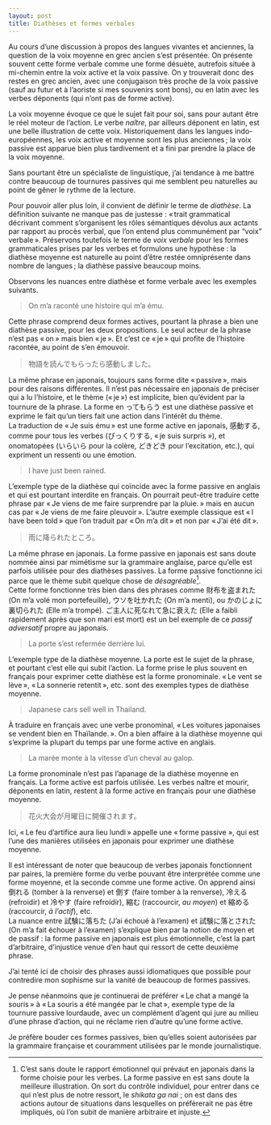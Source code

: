 ```yaml
---
layout: post
title: Diathèses et formes verbales
---
```


Au cours d’une discussion à propos des langues vivantes et anciennes, la
question de la voix moyenne en grec ancien s’est présentée. On présente
souvent cette forme verbale comme une forme désuète, autrefois située à
mi-chemin entre la voix active et la voix passive. On y trouverait donc
des restes en grec ancien, avec une conjugaison très proche de la voix
passive (sauf au futur et à l’aoriste si mes souvenirs sont bons), ou en
latin avec les verbes déponents (qui n’ont pas de forme active).

La voix moyenne évoque ce que le sujet fait pour soi, sans pour autant
être le réel moteur de l’action. Le verbe *naître*, par ailleurs
déponent en latin, est une belle illustration de cette voix.
Historiquement dans les langues indo-européennes, les voix active et
moyenne sont les plus anciennes ; la voix passive est apparue bien plus
tardivement et a fini par prendre la place de la voix moyenne.

Sans pourtant être un spécialiste de linguistique, j’ai tendance à me
battre contre beaucoup de tournures passives qui me semblent peu
naturelles au point de gêner le rythme de la lecture.

Pour pouvoir aller plus loin, il convient de définir le terme de
*diathèse*. La définition suivante ne manque pas de justesse : « trait
grammatical décrivant comment s’organisent les rôles sémantiques dévolus
aux actants par rapport au procès verbal, que l’on entend plus
communément par “voix” verbale ». Préservons toutefois le terme de *voix
verbale* pour les formes grammaticales prises par les verbes et
formulons une hypothèse : la diathèse moyenne est naturelle au point
d’être restée omniprésente dans nombre de langues ; la diathèse passive
beaucoup moins.

Observons les nuances entre diathèse et forme verbale avec les exemples
suivants.

> On m’a raconté une histoire qui m’a ému.

Cette phrase comprend deux formes actives, pourtant la phrase a bien une
diathèse passive, pour les deux propositions. Le seul acteur de la
phrase n’est pas « on » mais bien « je ». Et c’est ce « je » qui profite
de l’histoire racontée, au point de s’en émouvoir.

> 物語を読んでもらったら感動しました。

La même phrase en japonais, toujours sans forme dite « passive », mais
pour des raisons différentes. Il n’est pas nécessaire en japonais de
préciser qui a lu l’histoire, et le thème (« je ») est implicite, bien
qu’évident par la tournure de la phrase. La forme en ってもらう est une
diathèse passive et exprime le fait qu’un tiers fait une action dans
l’intérêt du thème.  
 La traduction de « Je suis ému » est une forme active en japonais,
感動する, comme pour tous les verbes (びっくりする, « je suis surpris
»), et onomatopées (いらいら pour la colère, どきどき pour l’excitation,
etc.), qui expriment un ressenti ou une émotion.

> I have just been rained.

L’exemple type de la diathèse qui coïncide avec la forme passive en
anglais et qui est pourtant interdite en français. On pourrait peut-être
traduire cette phrase par « Je viens de me faire surprendre par la
pluie. » mais en aucun cas par « Je viens de me faire pleuvoir ».
L’autre exemple classique est « I have been told » que l’on traduit par
« On m’a dit » et non par « J’ai été dit ».

> 雨に降られたところ。

La même phrase en japonais. La forme passive en japonais est sans doute
nommée ainsi par mimétisme sur la grammaire anglaise, parce qu’elle est
parfois utilisée pour des diathèses passives. La forme passive
fonctionne ici parce que le thème subit quelque chose de *désagréable*[^1].  
 Cette forme fonctionne très bien dans des phrases comme 財布を盗まれた
(On m’a volé mon portefeuille), ウソを吐かれた (On m’a menti), ou
かのじょに裏切られた (Elle m’a trompé). ご主人に死なれて急に衰えた (Elle
a faibli rapidement après que son mari est mort) est un bel exemple de
ce *passif adversatif* propre au japonais.

> La porte s’est refermée derrière lui.

L’exemple type de la diathèse moyenne. La porte est le sujet de la
phrase, et pourtant c’est elle qui subit l’action. La forme prise le
plus souvent en français pour exprimer cette diathèse est la forme
pronominale. « Le vent se lève », « La sonnerie retentit », etc. sont
des exemples types de diathèse moyenne.

> Japanese cars sell well in Thailand.

À traduire en français avec une verbe pronominal, « Les voitures
japonaises se vendent bien en Thaïlande. ». On a bien affaire à la
diathèse moyenne qui s’exprime la plupart du temps par une forme active
en anglais.

> La marée monte à la vitesse d’un cheval au galop.

La forme pronominale n’est pas l’apanage de la diathèse moyenne en
français. La forme active est parfois utilisée. Les verbes naître et
mourir, déponents en latin, restent à la forme active en français pour
une diathèse moyenne.

> 花火大会が月曜日に開催されます。

Ici, « Le feu d’artifice aura lieu lundi » appelle une « forme passive
», qui est l’une des manières utilisées en japonais pour exprimer une
diathèse moyenne.

Il est intéressant de noter que beaucoup de verbes japonais fonctionnent
par paires, la première forme du verbe pouvant être interprétée comme
une forme moyenne, et la seconde comme une forme active. On apprend
ainsi 倒れる (tomber à la renverse) et 倒す (faire tomber à la
renverse), 冷える (refroidir) et 冷やす (faire refroidir), 縮む
(raccourcir, *au moyen*) et 縮める (raccourcir, *à l’actif*), etc.  
 La nuance entre 試験に落ちた (J’ai échoué à l’examen) et
試験に落とされた (On m’a fait échouer à l’examen) s’explique bien par la
notion de moyen et de passif : la forme passive en japonais est plus
émotionnelle, c’est la part d’arbitraire, d’injustice venue d’en haut
qui ressort de cette deuxième phrase.

J’ai tenté ici de choisir des phrases aussi idiomatiques que possible
pour contredire mon sophisme sur la vanité de beaucoup de formes
passives.

Je pense néanmoins que je continuerai de préférer « Le chat a mangé la
souris » à « La souris a été mangée par le chat », exemple type de la
tournure passive lourdaude, avec un complément d’agent qui jure au
milieu d’une phrase d’action, qui ne réclame rien d’autre qu’une forme
active.

Je préfère bouder ces formes passives, bien qu’elles soient autorisées
par la grammaire française et couramment utilisées par le monde
journalistique.

[^1]: C’est sans doute le rapport émotionnel qui prévaut en japonais dans la forme choisie pour les verbes. La forme passive en est sans doute la meilleure illustration. On sort du contrôle individuel, pour entrer dans ce qui n’est plus de notre ressort, le *shikata ga nai* ; on est dans des actions autour de situations dans lesquelles on préfèrerait ne pas être impliqués, où l’on subit de manière arbitraire et injuste.

